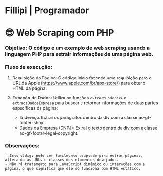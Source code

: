 # Fillipi | Programador

# :sunglasses: Web Scraping com PHP

### Objetivo: O código é um exemplo de web scraping usando a linguagem PHP para extrair informações de uma página web.

### Fluxo de execução:

1. Requisição da Página: O código inicia fazendo uma requisição para o URL da Apple (https://www.apple.com/br/app-store/) para obter o HTML da página.

2. Extração de Dados: Utiliza as funções ` extractEndereco ` e ` extractDadosEmpresa ` para buscar e retornar informações de duas partes específicas da página:
    - Endereço: Extrai os parágrafos dentro da div com a classe ac-gf-footer-shop.
    - Dados da Empresa (CNPJ): Extrai o texto dentro da div com a classe ac-gf-footer-legal-copyright.

### Observações:
    - Este código pode ser facilmente adaptado para outras páginas, alterando as URLs e classes dos elementos desejados.
    - Não há tratamento para JavaScript dinâmico ou interações com a página, o que significa que ele só funciona com HTML estático.